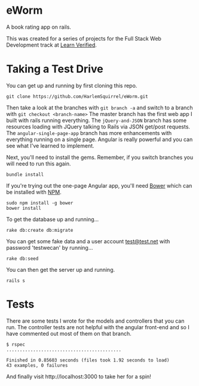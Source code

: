 # eWorm
A book rating app on rails.

This was created for a series of projects for the Full Stack Web Development track at [Learn Verified][learn-co].

# Taking a Test Drive
You can get up and running by first cloning this repo.
```
git clone https://github.com/HarlemSquirrel/eWorm.git
```
Then take a look at the branches with `git branch -a` and switch to a branch with `git checkout <branch-name>` The master branch has the first web app I built with rails running everything. The `jQuery-and-JSON` branch has some resources loading with JQuery talking to Rails via JSON get/post requests. The `angular-single-page-app` branch has more enhancements with everything running on a single page. Angular is really powerful and you can see what I've learned to implement.

Next, you'll need to install the gems. Remember, if you switch branches you will need to run this again.
```
bundle install
```
If you're trying out the one-page Angular app, you'll need [Bower](https://github.com/bower/bower) which can be installed with [NPM](https://github.com/npm/npm).
```
sudo npm install -g bower
bower install
```

To get the database up and running...
```
rake db:create db:migrate
```

You can get some fake data and a user account test@test.net with password 'testwecan' by running...
```
rake db:seed
```

You can then get the server up and running.
```
rails s
```

# Tests
There are some tests I wrote for the models and controllers that you can run. The controller tests are not helpful with the angular front-end and so I have commented out most of them on that branch.
```
$ rspec
...........................................

Finished in 0.85603 seconds (files took 1.92 seconds to load)
43 examples, 0 failures
```

And finally visit http://localhost:3000 to take her for a spin!

[learn-co]: http://learn.co
